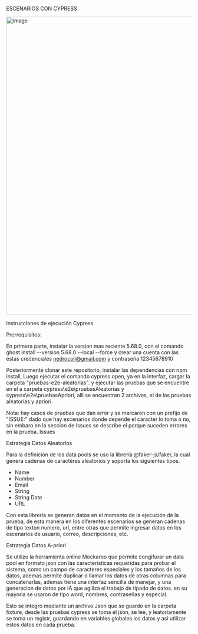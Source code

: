 ESCENARIOS CON CYPRESS

<img width="808" alt="image" src="https://github.com/AfLosada/Ghost_MISO/assets/94814368/3959660f-4544-4b18-93f8-f3b3f3c2962a">


Instrucciones de ejecución Cypress

Prerrequisitos:

En primera parte, instalar la version mas reciente 5.68.0, con el comando ghost install --version 5.68.0 --local --force y crear una cuenta con las estas credenciales nedrocoli@gmail.com y contraseña 12345678910

Posteriormente clonar este repositorio, instalar las dependencias con npm install, Luego ejecutar el comando cypress open, ya en la interfaz, cargar la carpeta "pruebas-e2e-aleatorias". y ejecutar las pruebas que se encuentre en el a carpeta cypress\e2e\pruebasAleatorias  y cypress\e2e\pruebasApriori, alli se encuentran 2 archivos, el de las pruebas aleatorias y apriori.

Nota: hay casos de pruebas que dan error y se marcaron con un prefijo de "ISSUE:" dado que hay escenarios donde depende el caracter lo toma o no, sin embaro en la seccion de Issues se describe el porque suceden errores en la prueba. Issues

Estrategia Datos Aleatorios

Para la definición de los data pools se uso la librería @faker-js/faker, la cual genera cadenas de caractéres aleatorios y soporta los siguientes tipos.

* Name
* Number
* Email
* String
* String Date
* URL

Con esta librería se generan datos en el momento de la ejecución de la prueba, de esta manera en los diferentes escenarios se generan cadenas de tipo texton numero, url, entre otras que permite ingresar datos en los escenarios de usuario, correo, descripciones, etc.

Estrategia Datos A-priori

Se utilizo la herramienta online Mockaroo que permite congifurar un data pool en formato json con las caracteristicas requeridas para probar el sistema, como un campo de caracteres especiales y los tamaños de los datos, ademas permite duplicar o llamar los datos de otras columnas para concatenarlas, ademas tiene una interfaz sencilla de manejar, y una generacion de datos por IA que agiliza el trabajo de tipado de datos. en su mayoria se usaron de tipo word, nombres, contraseñas y especial.

Esto se integro mediante un archivo Json que se guardo en la carpeta fixture, desde las pruebas cypress se toma el json, se lee, y leatoriamente se toma un registr, guardando en variables globales los datos y asi utilizar estos datos en cada prueba.
